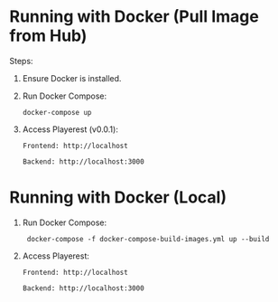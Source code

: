# Running with Docker (Pull Image from Hub)

Steps:

1.  Ensure Docker is installed.

2.  Run Docker Compose:

        docker-compose up

3.  Access Playerest (v0.0.1):

        Frontend: http://localhost

        Backend: http://localhost:3000

# Running with Docker (Local)

1. Run Docker Compose:
   
        docker-compose -f docker-compose-build-images.yml up --build
   
2.  Access Playerest:

        Frontend: http://localhost

        Backend: http://localhost:3000
